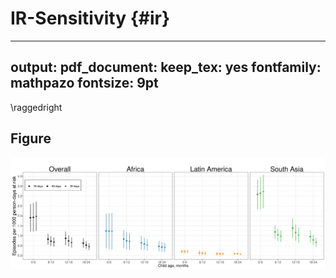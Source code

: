 # IR-Sensitivity {#ir}

---
output:
  pdf_document:
    keep_tex: yes
fontfamily: mathpazo
fontsize: 9pt
---

\raggedright



## Figure

<img src="figures//wasting/fig-wast-2-ir-overall_region--allage-ir_sense.png" width="2100" />

